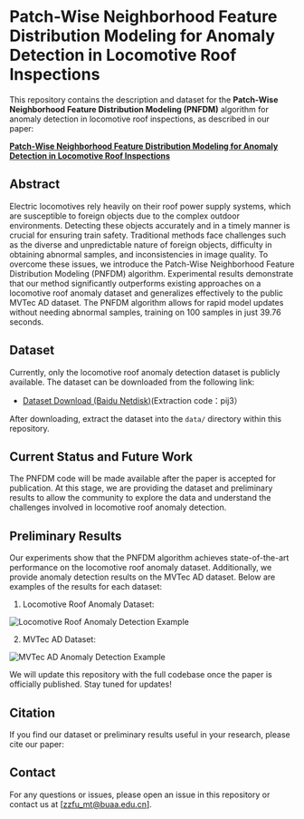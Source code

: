 # Patch-Wise Neighborhood Feature Distribution Modeling for Anomaly Detection in Locomotive Roof Inspections

This repository contains the description and dataset for the **Patch-Wise Neighborhood Feature Distribution Modeling (PNFDM)** algorithm for anomaly detection in locomotive roof inspections, as described in our paper:

**[Patch-Wise Neighborhood Feature Distribution Modeling for Anomaly Detection in Locomotive Roof Inspections](https://github.com/zzfu-buaa/PNFDM)**

## Abstract

Electric locomotives rely heavily on their roof power supply systems, which are susceptible to foreign objects due to the complex outdoor environments. Detecting these objects accurately and in a timely manner is crucial for ensuring train safety. Traditional methods face challenges such as the diverse and unpredictable nature of foreign objects, difficulty in obtaining abnormal samples, and inconsistencies in image quality. To overcome these issues, we introduce the Patch-Wise Neighborhood Feature Distribution Modeling (PNFDM) algorithm. Experimental results demonstrate that our method significantly outperforms existing approaches on a locomotive roof anomaly dataset and generalizes effectively to the public MVTec AD dataset. The PNFDM algorithm allows for rapid model updates without needing abnormal samples, training on 100 samples in just 39.76 seconds.

## Dataset

Currently, only the locomotive roof anomaly detection dataset is publicly available. The dataset can be downloaded from the following link:

- [Dataset Download (Baidu Netdisk)](https://pan.baidu.com/s/1bzwh56EQWkKeYPufUTu7kg)(Extraction code：pij3）

After downloading, extract the dataset into the `data/` directory within this repository.

## Current Status and Future Work

The PNFDM code will be made available after the paper is accepted for publication. At this stage, we are providing the dataset and preliminary results to allow the community to explore the data and understand the challenges involved in locomotive roof anomaly detection.

## Preliminary Results

Our experiments show that the PNFDM algorithm achieves state-of-the-art performance on the locomotive roof anomaly dataset. Additionally, we provide anomaly detection results on the MVTec AD dataset. Below are examples of the results for each dataset:
1. Locomotive Roof Anomaly Dataset:

![Locomotive Roof Anomaly Detection Example](Results/Roof_AD.png "Anomaly Detection Example on Locomotive Roof")

2. MVTec AD Dataset:

![MVTec AD Anomaly Detection Example](Results/MVTec_AD.png "Anomaly Detection Example on MVTec AD Dataset")


We will update this repository with the full codebase once the paper is officially published. Stay tuned for updates!

## Citation

If you find our dataset or preliminary results useful in your research, please cite our paper:

## Contact

For any questions or issues, please open an issue in this repository or contact us at [zzfu_mt@buaa.edu.cn].
